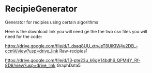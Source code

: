 # RecipieGenerator
Generator for recipies using certain algorithms


Here is the download link you will need ge the the two csv files you will need for the code:

https://drive.google.com/file/d/1_dsaq8UU_xtpJeT8UiKIW4u2DB_-ccmV/view?usp=drive_link      Raw-recipies1

https://drive.google.com/file/d/13-pte23u_k6gV14bdh6_QPM4Y_Rf-8D9/view?usp=drive_link      GraphData5
